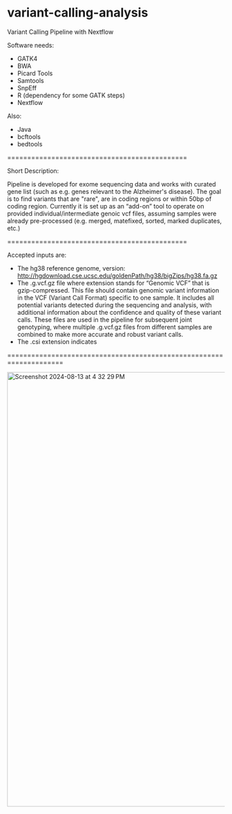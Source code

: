 # variant-calling-analysis
Variant Calling Pipeline with Nextflow

Software needs:
- GATK4
- BWA
- Picard Tools
- Samtools
- SnpEff
- R (dependency for some GATK steps)
- Nextflow

Also: 
- Java
- bcftools
- bedtools


=============================================

Short Description:

Pipeline is developed for exome sequencing data and works with curated gene list (such as e.g. genes relevant to the Alzheimer's disease).
The goal is to find variants that are "rare", are in coding regions or within 50bp of coding region.
Currently it is set up as an “add-on” tool to operate on provided individual/intermediate genoic vcf files, assuming samples
were already pre-processed (e.g. merged, matefixed, sorted, marked duplicates, etc.)

=============================================

Accepted inputs are:

- The hg38 reference genome, version: http://hgdownload.cse.ucsc.edu/goldenPath/hg38/bigZips/hg38.fa.gz
- The .g.vcf.gz file where extension stands for “Genomic VCF” that is gzip-compressed. This file should contain genomic variant information in the VCF (Variant Call Format) specific to one sample. It includes all potential variants detected during the sequencing and analysis, with additional information about the confidence and quality of these variant calls.
These files are used in the pipeline for subsequent joint genotyping, where multiple .g.vcf.gz files from different samples are combined to make more accurate and robust variant calls.
- The .csi extension indicates 


====================================================================

  <img width="1007" alt="Screenshot 2024-08-13 at 4 32 29 PM" src="https://github.com/user-attachments/assets/a91b197b-8a48-4cd2-bd2b-8896c407c601">




